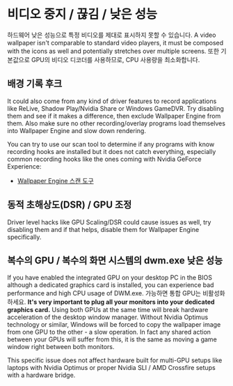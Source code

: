 # 비디오 중지 / 끊김 / 낮은 성능

하드웨어 낮은 성능으로 특정 비디오를 제대로 표시하지 못할 수 있습니다. A video wallpaper isn't comparable to standard video players, it must be composed with the icons as well and potentially stretches over multiple screens. 또한 기본값으로 GPU의 비디오 디코더를 사용하므로, CPU 사용량을 최소화합니다.

## 배경 기록 후크
It could also come from any kind of driver features to record applications like ReLive, Shadow Play/Nvidia Share or Windows GameDVR. Try disabling them and see if it makes a difference, then exclude Wallpaper Engine from them. Also make sure no other recording/overlay programs load themselves into Wallpaper Engine and slow down rendering.

You can try to use our scan tool to determine if any programs with know recording hooks are installed but it does not catch everything, especially common recording hooks like the ones coming with Nvidia GeForce Experience:

* [Wallpaper Engine 스캔 도구](/debug/scantool.html)

## 동적 초해상도(DSR) / GPU 조정
Driver level hacks like GPU Scaling/DSR could cause issues as well, try disabling them and if that helps, disable them for Wallpaper Engine specifically.

## 복수의 GPU / 복수의 화면 시스템의 dwm.exe 낮은 성능
If you have enabled the integrated GPU on your desktop PC in the BIOS although a dedicated graphics card is installed, you can experience bad performance and high CPU usage of DWM.exe. 가능하면 통합 GPU는 비활성화하세요. **It's very important to plug all your monitors into your dedicated graphics card.** Using both GPUs at the same time will break hardware acceleration of the desktop window manager. Without Nvidia Optimus technology or similar, Windows will be forced to copy the wallpaper image from one GPU to the other - a slow operation. In fact any shared action between your GPUs will suffer from this, it is the same as moving a game window right between both monitors.

This specific issue does not affect hardware built for multi-GPU setups like laptops with Nvidia Optimus or proper Nvidia SLI / AMD Crossfire setups with a hardware bridge.
